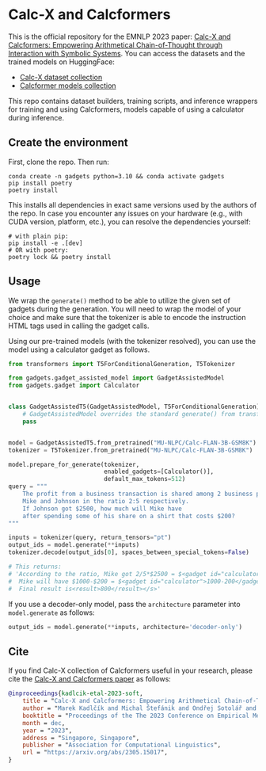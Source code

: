 # Calc-X and Calcformers

This is the official repository for the EMNLP 2023 paper: [Calc-X and Calcformers: Empowering Arithmetical Chain-of-Thought through Interaction with Symbolic Systems](https://arxiv.org/abs/2305.15017).
You can access the datasets and the trained models on HuggingFace:

- [Calc-X dataset collection](https://huggingface.co/collections/MU-NLPC/calc-x-652fee9a6b838fd820055483)
- [Calcformer models collection](https://huggingface.co/collections/MU-NLPC/calcformers-65367392badc497807b3caf5)

This repo contains dataset builders, training scripts, and inference wrappers for training and using Calcformers, models capable of using a calculator during inference.


## Create the environment

First, clone the repo. Then run:

```shell
conda create -n gadgets python=3.10 && conda activate gadgets
pip install poetry
poetry install 
```

This installs all dependencies in exact same versions used by the authors of the repo.
In case you encounter any issues on your hardware (e.g., with CUDA version, platform, etc.),
you can resolve the dependencies yourself:

```shell
# with plain pip:
pip install -e .[dev]
# OR with poetry:
poetry lock && poetry install
```


## Usage

We wrap the `generate()` method to be able to utilize the 
given set of gadgets during the generation. 
You will need to wrap the model of your choice and 
make sure that the tokenizer is able to encode the instruction
HTML tags used in calling the gadget calls.

Using our pre-trained models (with the tokenizer resolved),
you can use the model using a calculator gadget as follows.

```python
from transformers import T5ForConditionalGeneration, T5Tokenizer

from gadgets.gadget_assisted_model import GadgetAssistedModel
from gadgets.gadget import Calculator


class GadgetAssistedT5(GadgetAssistedModel, T5ForConditionalGeneration):
    # GadgetAssistedModel overrides the standard generate() from transformers
    pass


model = GadgetAssistedT5.from_pretrained("MU-NLPC/Calc-FLAN-3B-GSM8K")
tokenizer = T5Tokenizer.from_pretrained("MU-NLPC/Calc-FLAN-3B-GSM8K")

model.prepare_for_generate(tokenizer, 
                           enabled_gadgets=[Calculator()], 
                           default_max_tokens=512)
query = """
    The profit from a business transaction is shared among 2 business partners, 
    Mike and Johnson in the ratio 2:5 respectively. 
    If Johnson got $2500, how much will Mike have 
    after spending some of his share on a shirt that costs $200?
"""

inputs = tokenizer(query, return_tensors="pt")
output_ids = model.generate(**inputs)
tokenizer.decode(output_ids[0], spaces_between_special_tokens=False)

# This returns:
# 'According to the ratio, Mike got 2/5*$2500 = $<gadget id="calculator">2/5*2500</gadget><output>1_000</output> 1000 
#  Mike will have $1000-$200 = $<gadget id="calculator">1000-200</gadget><output>800</output> 800 after buying a shirt. 
#  Final result is<result>800</result></s>'
```
If you use a decoder-only model, pass the `architecture` parameter into `model.generate` as follows:
```python
output_ids = model.generate(**inputs, architecture='decoder-only')
```


## Cite

If you find Calc-X collection of Calcformers useful in your research, please cite the [Calc-X and Calcformers paper](https://arxiv.org/abs/2305.15017) as follows:

```bibtex
@inproceedings{kadlcik-etal-2023-soft,
    title = "Calc-X and Calcformers: Empowering Arithmetical Chain-of-Thought through Interaction with Symbolic Systems",
    author = "Marek Kadlčík and Michal Štefánik and Ondřej Sotolář and Vlastimil Martinek",
    booktitle = "Proceedings of the The 2023 Conference on Empirical Methods in Natural Language Processing: Main track",
    month = dec,
    year = "2023",
    address = "Singapore, Singapore",
    publisher = "Association for Computational Linguistics",
    url = "https://arxiv.org/abs/2305.15017",
}
```

